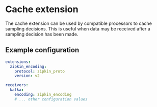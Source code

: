 # Cache extension

The cache extension can be used by compatible processors to cache sampling decisions. This is useful when data may be received after a sampling decision has been made. 

## Example configuration

```yaml
extensions:
  zipkin_encoding:
    protocol: zipkin_proto
    version: v2

receivers:
  kafka:
    encoding: zipkin_encoding
    # ... other configuration values
```
